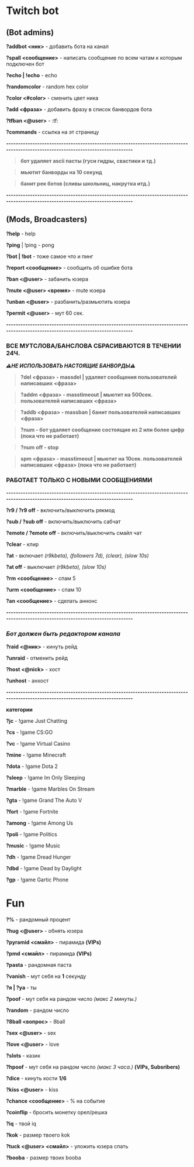  # Twitch bot
## (Bot admins)

__?addbot <ник>__ - добавить бота на канал
 
__?spall <сообщение>__ - написать сообщение по всем чатам к которым подключен бот

__?echo | !echo__ - echo

__?randomcolor__ - random hex color
  
__?color <#color>__ - сменить цвет ника
  
__?add <фраза>__ - добавить фразу в список банвордов бота 

__?tfban <@user>__ - :tf:
  
__?commands__ - ссылка на эт страницу

__---------------------------------------------------------------------------------------------------------------------------------__ 

> __бот удаляет ascii пасты (гуси гидры, свастики и тд.)__

> __мьютит банворды на 10 секунд__

> __банит рек ботов (сливы школьниц, накрутка итд.)__

__---------------------------------------------------------------------------------------------------------------------------------__ 
  
## (Mods, Broadcasters)
  
__?help__ - help
  
__?ping__ | !ping - pong
  
__?bot | !bot__ - тоже самое что и пинг
  
__?report <сообщение>__ - сообщить об ошибке бота 

__?ban <@user>__ - забанить юзера 
  
__?mute <@user> <время>__ - mute юзера  
  
__?unban <@user>__ - разбанить/размьютить юзера 
  
__?permit <@user>__ - мут 60 сек.
  
__---------------------------------------------------------------------------------------------------------------------------------__ 
  
### ВСЕ МУТСЛОВА/БАНСЛОВА СБРАСИВАЮТСЯ В ТЕЧЕНИИ 24Ч.
  
___⚠НЕ ИСПОЛЬЗОВАТЬ НАСТОЯЩИЕ БАНВОРДЫ⚠___ 

> __?del <фраза> - massdel | удаляет сообщения пользователей написавших <фраза>__
  
> __?addm <фраза> - masstimeout | мьютит на 500сек. пользователей написавших <фраза>__ 
  
> __?addb <фраза> - massban | банит пользователей написавших <фраза>__ 
  
> __?num - бот удаляет сообщение состоящие из 2 или более цифр (пока что не работает)__
  
> __?num off - stop__  
  
> __spm <фраза> - masstimeout | мьютит на 10сек. пользователей написавших <фраза> (пока что не работает)__  
  
### РАБОТАЕТ ТОЛЬКО С НОВЫМИ СООБЩЕНИЯМИ  
  
__---------------------------------------------------------------------------------------------------------------------------------__   
  
__?r9 / ?r9 off__ - включить/выключить рякмод
  
__?sub / ?sub off__ - включить/выключить сабчат
  
__?emote / ?emote off__ - включить/выключить смайл чат
  
__?clear__ - клир

__?at__ - включает _(r9kbeta), (followers 7d), (clear), (slow 10s)_

__?at off__ - выключает _(r9kbeta), (slow 10s)_
  
__?rm <сообщение>__ - спам 5
  
__?urm <сообщение>__ - спам 10
  
__?an <сообщение>__ - сделать аннонс  
  
__---------------------------------------------------------------------------------------------------------------------------------__    

### _Бот должен быть редактором канала_
  
__?raid <@ник>__ - кинуть рейд 
  
__?unraid__ - отменить рейд 
  
__?host <@nick>__ - хост 
  
__?unhost__ - анхост 
  
__---------------------------------------------------------------------------------------------------------------------------------__  
 
__категории__
 
__?jc__ - !game Just Chatting
 
__?cs__ - !game CS:GO
 
__?vc__ - !game Virtual Casino
 
__?mine__ - !game Minecraft
 
__?dota__ - !game Dota 2
 
__?sleep__ - !game Im Only Sleeping
 
__?marble__ - !game Marbles On Stream 
 
__?gta__ - !game Grand The Auto V
 
__?fort__ - !game Fortnite
 
__?among__ - !game Among Us
 
__?poli__ - !game Politics
 
__?music__ - !game Music 
  
__?dh__ - !game Dread Hunger 
 
__?dbd__ - !game Dead by Daylight 
 
__?gp__ - !game Gartic Phone  
 
# Fun 
  
__?%__ - рандомный процент
  
__?hug <@user>__ - обнять юзера
  
__?pyramid <смайл>__ - пирамида __(VIPs)__
  
__?pmd <смайл>__ - пирамида __(VIPs)__ 
  
__?pasta__ - рандомная паста  
  
__?vanish__ - мут себя на __1__ секунду
  
__?я | ?ya__ - ты  
  
__?poof__ - мут себя на рандом число _(макс 2 минуты.)_  
  
__?random__ - рандом число
  
__?8ball <вопрос>__ - 8ball  
  
__?sex <@user>__ - sex
  
__?love <@user>__ - love
  
__?slots__ - казик  
  
__?hpoof__ - мут себя на рандом число _(макс 3 часа.)_  __(VIPs, Subsribers)__  
  
__?dice__ - кинуть кости __1/6__
  
__?kiss <@user>__ - kiss
  
__?chance <сообщение>__ - % на событие 
  
__?coinflip__ - бросить монетку орел/решка  
  
__?iq__ - твой iq
  
__?kok__ - размер твоего kok
  
__?tuck <@user> <смайл>__ - уложить юзера спать   
  
__?booba__ - размер твоих booba  
